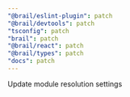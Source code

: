 ```yaml
---
"@brail/eslint-plugin": patch
"@brail/devtools": patch
"tsconfig": patch
"brail": patch
"@brail/react": patch
"@brail/types": patch
"docs": patch
---
```


Update module resolution settings
